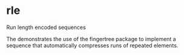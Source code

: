 # rle

Run length encoded sequences

The demonstrates the use of the fingertree package to implement a sequence that
automatically compresses runs of repeated elements.